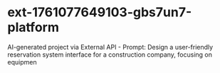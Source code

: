 # ext-1761077649103-gbs7un7-platform
AI-generated project via External API - Prompt: Design a user-friendly reservation system interface for a construction company, focusing on equipmen
